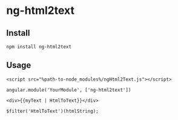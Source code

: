 # ng-html2text #

## Install ##
	npm install ng-html2text
	
## Usage ##

	<script src="%path-to-node_modules%/ngHtml2Text.js"></script>

	angular.module('YourModule', ['ng-html2text'])
	
	<div>{{myText | HtmlToText}}</div>  

	$filter('HtmlToText')(htmlString);